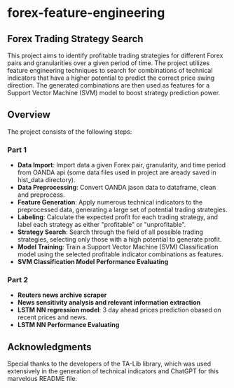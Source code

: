 # forex-feature-engineering

## Forex Trading Strategy Search
This project aims to identify profitable trading strategies for different Forex pairs and granularities over a given period of time. The project utilizes feature engineering techniques to search for combinations of technical indicators that have a higher potential to predict the correct price swing direction. The generated combinations are then used as features for a Support Vector Machine (SVM) model to boost strategy prediction power.

## Overview
The project consists of the following steps:

### Part 1
- **Data Import**: Import data a given Forex pair, granularity, and time period from OANDA api (some data files used in project are aready saved in hist_data directory).
- **Data Preprocessing**: Convert OANDA jason data to dataframe, clean and preprocess.
- **Feature Generation**: Apply numerous technical indicators to the preprocessed data, generating a large set of potential trading strategies.
- **Labeling**: Calculate the expected profit for each trading strategy, and label each strategy as either "profitable" or "unprofitable".
- **Strategy Search**: Search through the field of all possible trading strategies, selecting only those with a high potential to generate profit.
- **Model Training**: Train a Support Vector Machine (SVM) Classification model using the selected profitable indicator combinations as features.
- **SVM Classification Model Performance Evaluating**

### Part 2
- **Reuters news archive scraper**
- **News sensitivity analysis and relevant information extraction**
- **LSTM NN regression model**: 3 day ahead prices prediction obased on recent prices and news.
- **LSTM NN Performance Evaluating**  


## Acknowledgments
Special thanks to the developers of the TA-Lib library, which was used extensively in the generation of technical indicators and ChatGPT for this marvelous README file. 
